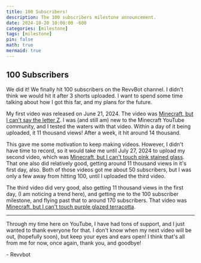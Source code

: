 ```yaml
---
title: 100 Subscribers!
description: The 100 subscribers milestone announcement.
date: 2024-10-20 10:00:00 -600
categories: [milestone]
tags: [milestone]
pin: false
math: true
mermaid: true
---
```


## 100 Subscribers

We did it! We finally hit 100 subscribers on the RevvBot channel. I didn't think we would hit it after 3 shorts uploaded. I want to spend some time talking about how I got this far, and my plans for the future.

My first video was released on June 21, 2024. The video was [Minecraft, but I can't say the letter Z](https://youtube.com/shorts/_0csUHC4CeI?feature=share). I was (and still am) new to the Minecraft YouTube community, and I tested the waters with that video. Within a day of it being uploaded, it 11 thousand views! After a week, it hit around 14 thousand. 

This gave me some motivation to keep making videos. However, I didn't have time to record, so it would take me until July 27, 2024 to upload my second video, which was [Minecraft, but I can't touch pink stained glass](https://youtube.com/shorts/Vg8otiuOzHY?feature=share). That one also did relatively good, getting around 11 thousand views in it's first day, also. Both of those videos got me about 50 subscribers, but I was only a few away from hitting 100, until I uploaded the third video.

The third video did very good, also getting 11 thousand views in the first day, (I am noticing a trend here), and getting me to the 100 subscriber milestone, and flying past that to around 170 subscribers. That video was [Minecraft, but I can't touch purple glazed terracotta](https://youtube.com/shorts/2kDoATRVWI0?feature=share).

---

Through my time here on YouTube, I have had tons of support, and I just wanted to thank everyone for that. I don't know when my next video will be out, (hopefully soon), but keep your eyes and ears open! I think that's all from me for now, once again, thank you, and goodbye!

<div>
- Revvbot
</div>